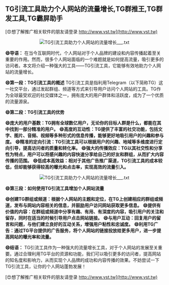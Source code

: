 ## **TG引流工具助力个人网站的流量增长,TG群推王,TG群发工具,TG霸屏助手**

[😍想了解推广相关软件的朋友请登录 http://www.vst.tw](http://www.vst.tw)

 <center><img src="https://vst.tw/MP4/tuiguang/png/7.png" alt="TG引流工具助力个人网站的流量增长___.txt"></center>

**😄导语：**
在当今互联网时代，个人网站对于个人品牌的建设和内容传播起着至关重要的作用。然而，很多个人网站面临的一个难题就是如何提高流量，吸引更多的访问者。本文将介绍一种强大的工具——TG引流工具，它能够有效地助力个人网站的流量增长。

**😄第一段：TG引流工具的概述**
TG引流工具是指利用Telegram（以下简称TG）这一社交平台，通过发起群组、频道等方式来引导用户访问个人网站的工具。TG作为全球最受欢迎的社交媒体之一，拥有庞大的用户群体和活跃度，成为了一个优质的流量源泉。

**😄第二段：TG引流工具的优势**

**😄庞大的用户基数：TG拥有全球数亿用户，无论你的目标人群是什么，都能在其中找到一部分精准的用户。**
**😄高度的互动性：TG提供了丰富的社交功能，包括文字、图片、音频、视频等多种形式的信息传播，能够更好地吸引用户的兴趣和参与度。**
**😄精准的定向引流：TG引流工具可以根据用户的兴趣、地域等多维度进行定向引导，提高访问者的质量和转化率。**
**😄强大的传播效应：TG以其社交性和分享性为特点，用户可以将感兴趣的内容快速分享给自己的好友和群组，从而扩大内容传播的范围。**
**😄低成本高效益：相对于其他广告推广渠道，TG引流工具的成本较低，但却能够获得较高的曝光和点击率，实现高效的流量引入。**

 <center><img src="https://vst.tw/MP4/tuiguang/png/8.png" alt="TG引流工具助力个人网站的流量增长___.txt"></center>

**😄第三段：如何使用TG引流工具增加个人网站流量**

**😄创建TG群组或频道：根据个人网站的主题和定位，在TG上创建相应的群组或频道，发布与网站内容相关的信息，并鼓励用户访问网站获取更多信息。**
**😄提供有价值的内容：在群组或频道中分享有趣、有用、有深度的内容，吸引用户的关注和留存，同时在适当的时候引导用户点击网站链接。**
**😄与用户互动：回复用户的留言和问题，与他们建立良好的互动关系，增强用户粘性和忠诚度。**
**😄利用TG广告：通过TG平台提供的广告服务，将个人网站的链接投放给更多用户，进一步提高网站的曝光率和流量。**

**😄结语：**
TG引流工具作为一种强大的流量增长工具，对于个人网站的发展至关重要。通过合理利用TG平台的资源和功能，我们可以吸引更多的访问者，提高网站的知名度和影响力，从而实现个人品牌的成功和内容传播的效果。不妨尝试一下TG引流工具，让你的个人网站蓬勃发展！

[😍想了解推广相关软件的朋友请登录 http://www.vst.tw](http://www.vst.tw)



